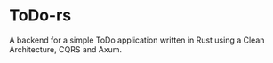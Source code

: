 # ToDo-rs
A backend for a simple ToDo application written in Rust using a Clean Architecture, CQRS and Axum.